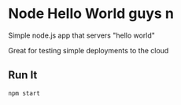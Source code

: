 # Node Hello World guys n


Simple node.js app that servers "hello world"

Great for testing simple deployments to the cloud

## Run It

`npm start`
